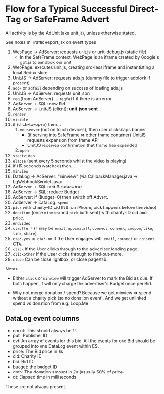 
# Flow for a Typical Successful Direct-Tag or SafeFrame Advert

All activity is by the AdUnit (aka unit.js), unless otherwise stated.

See notes in TrafficReport.jsx on event types


1. WebPage -> AdServer: requests unit.js or unit-debug.js (static file)
    * In the SafeFrame context, WebPage is an iframe created by Google's gpt.js to sandbox our unit
2. WebPage: executes unit.js, creating src-less iframe and instantiating a local Redux store
5. UnitJS -> AdServer: requests ads.js (dummy file to trigger adblock if present)
6. `adok` or `adfail` depending on success of loading ads.js
7. UnitJS -> AdServer: requests unit.json
8. `req` (from AdServer) ... `reqfail` if there is an error.
9. AdServer -> SQL: new Bid
10. AdServer -> UnitJS (client): **unit.json sent**
11. `render`
12. `visible`
13. if (click-to-open) then...
    1. `mouseover` (not on touch devices), then user clicks/taps banner
        * (if serving into SafeFrame or other frame container) UnitJS requests expansion from frame API
        * UnitJS receives confirmation that frame has expanded
    2. `open`
14. `startvideo`
15. `elapse` (sent every 5 seconds whilst the video is playing)
16. if (15 seconds watched) then...
17. `minview`
18. DataLog -> AdServer: "minview" (via CallbackManager.java -> LgWebhookServlet.java)
19. AdServer -> SQL: set Bid.due=true
20. AdServer -> SQL: reduce Budget
21. AdServer: if (Budget=0) then switch off Advert.
22. AdServer -> DataLog: `spend`
23. `pick` with charity-ID cid (NB: on iPhone, pick happens before the video)
24. `donation` (once `minview` and `pick` both sent) with charity-ID cid and price.
25. `endvideo`
26. `ctaoffer*` (`*` may be `email`, `appinstall`, `connect`, `consent`, `coupon`, `like`, `link`, `share`)
27. `cta*-yes` or `cta*-no` If the User engages with `email`, `connect` or `consent` CTA.
28. `click` If the User clicks through to the advertiser landing page.
29. `clickother` If the User clicks through to find-out-more.
30. `close` Can be close lightbox, or close page/tab.

Notes

 - Either `click` or `minview` will trigger AdServer to mark the Bid as due. If both happen, it will only charge the advertiser's Budget once per Bid.

 - Why not merge donation / spend?
Because we get minview => spend without a charity pick (so no donation event).
And we get unlinked spend vs donation from e.g. Loop.Me


## DataLog event columns

 - count: This should always be 1!
 - pub: Publisher ID
 - evt: An array of events for this bid. 
 All the events for one Bid should be grouped into one DataLog event within ES.
 - price: The Bid price in £s
 - cid: Charity ID
 - bid: Bid ID
 - budget: the budget ID
 - dntn: The donation amount in £s (usually 50% of price)
 - dt: Elapsed time in milliseconds

These are not always present.
